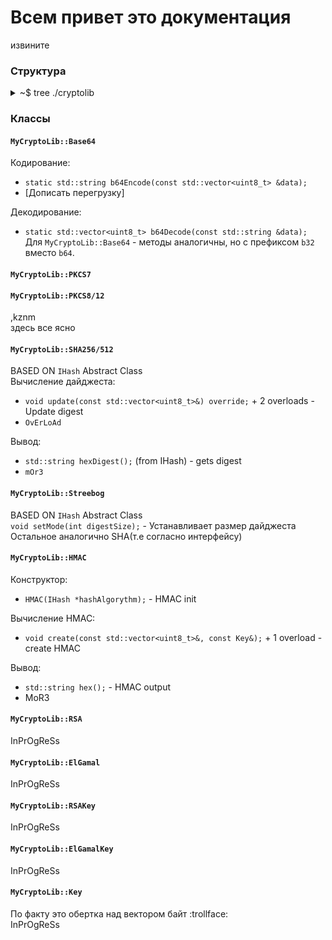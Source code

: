 # Всем привет это документация
извините  

### Cтруктура
<details><summary>~$ tree ./cryptolib</summary>

```bash
├── encoding
│   ├── base32.h
│   ├── base64.h
│   ├── ipkcs.h
│   ├── pkcs12.cpp
│   ├── pkcs12.h
│   ├── pkcs7.cpp
│   ├── pkcs7.h
│   ├── pkcs8.cpp
│   └── pkcs8.h
├── exceptions.h
├── hash
│   ├── hmac.cpp
│   ├── hmac.h
│   ├── ihash.h
│   ├── sha256.cpp
│   ├── sha256.h
│   ├── sha512.cpp
│   ├── sha512.h
│   ├── streebog.cpp
│   └── streebog.h
├── public_key
│   ├── elgamal.cpp
│   ├── elgamal.h
│   ├── elgamalkey.cpp
│   ├── elgamalkey.h
│   ├── rsa.cpp
│   ├── rsa.h
│   ├── rsakey.cpp
│   └── rsakey.h
└── symmetric_key
    └── key.h
```

</details>

### Классы

#### `MyCryptoLib::Base64`
Кодирование:  
 - `static std::string b64Encode(const std::vector<uint8_t> &data);`
 - [Дописать перегрузку]

Декодирование:  
 - `static std::vector<uint8_t> b64Decode(const std::string &data);`
Для `MyCryptoLib::Base64` - методы аналогичны, но с префиксом `b32` вместо `b64`.  


#### `MyCryptoLib::PKCS7`
#### `MyCryptoLib::PKCS8/12`
,kznm  
здесь все ясно  

#### `MyCryptoLib::SHA256/512`
BASED ON `IHash` Abstract Class  
Вычисление дайджеста:  
 - `void update(const std::vector<uint8_t>&) override;` + 2 overloads - Update digest
 - `OvErLoAd`

Вывод:  
 - `std::string hexDigest();` (from IHash) - gets digest
 - `mOr3`

#### `MyCryptoLib::Streebog`
BASED ON `IHash` Abstract Class  
`void setMode(int digestSize);` - Устанавливает размер дайджеста  
Остальное аналогично SHA(т.е согласно интерфейсу)  

#### `MyCryptoLib::HMAC`
Конструктор:  
 - `HMAC(IHash *hashAlgorythm);` - HMAC init

Вычисление HMAC:
 - `void create(const std::vector<uint8_t>&, const Key&);` + 1 overload - create HMAC

Вывод:  
 - `std::string hex();` - HMAC output
 - MoR3
 
#### `MyCryptoLib::RSA`
InPrOgReSs  

#### `MyCryptoLib::ElGamal`
InPrOgReSs  

#### `MyCryptoLib::RSAKey`
InPrOgReSs  

#### `MyCryptoLib::ElGamalKey`
InPrOgReSs  

#### `MyCryptoLib::Key`
По факту это обертка над вектором байт :trollface:  
InPrOgReSs  
